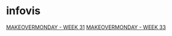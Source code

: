 # infovis
[MAKEOVERMONDAY - WEEK 31](https://ftiemroth.github.io/infovis/WEEK-31.html)
[MAKEOVERMONDAY - WEEK 33](https://ftiemroth.github.io/infovis/W33.html)
